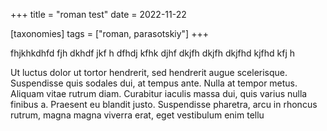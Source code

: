 +++
title = "roman test"
date = 2022-11-22

[taxonomies]
tags = ["roman, parasotskiy"]
+++

fhjkhkdhfd fjh dkhdf jkf h dfhdj kfhk djhf dkjfh dkjfh dkjfhd kjfhd kfj h

<!-- more -->

Ut luctus dolor ut tortor hendrerit, sed hendrerit augue scelerisque. Suspendisse quis sodales dui, at tempus ante. Nulla at tempor metus. Aliquam vitae rutrum diam. Curabitur iaculis massa dui, quis varius nulla finibus a. Praesent eu blandit justo. Suspendisse pharetra, arcu in rhoncus rutrum, magna magna viverra erat, eget vestibulum enim tellu
